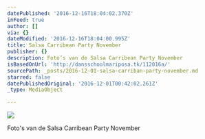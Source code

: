 ```yaml
---
datePublished: '2016-12-16T18:04:02.370Z'
inFeed: true
author: []
via: {}
dateModified: '2016-12-16T18:04:00.995Z'
title: Salsa Carribean Party November
publisher: {}
description: Foto’s van de Salsa Carribean Party November
isBasedOnUrl: 'http://dansschoolmariposa.tk/112016a/'
sourcePath: _posts/2016-12-01-salsa-carriban-party-november.md
starred: false
datePublishedOriginal: '2016-12-01T00:42:02.261Z'
_type: MediaObject

---
```

![](https://the-grid-user-content.s3-us-west-2.amazonaws.com/1e596d2f-9dde-4ed3-abdf-57ebaf5d6528.jpg)

Foto's van de Salsa Carribean Party November